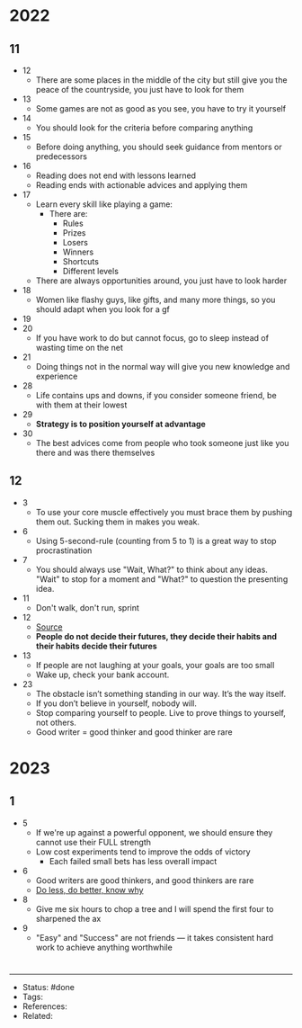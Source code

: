 # 2022

## 11
- 12
	- There are some places in the middle of the city but still give you the peace of the countryside, you just have to look for them
- 13
	- Some games are not as good as you see, you have to try it yourself
- 14
	- You should look for the criteria before comparing anything
- 15
	- Before doing anything, you should seek guidance from mentors or predecessors
- 16
	- Reading does not end with lessons learned
	- Reading ends with actionable advices and applying them
- 17
	- Learn every skill like playing a game:
		- There are:
			- Rules
			- Prizes
			- Losers
			- Winners
			- Shortcuts
			- Different levels
	- There are always opportunities around, you just have to look harder
- 18
	- Women like flashy guys, like gifts, and many more things, so you should adapt when you look for a gf
- 19
- 20
	- If you have work to do but cannot focus, go to sleep instead of wasting time on the net
- 21
	- Doing things not in the normal way will give you new knowledge and experience
- 28
	- Life contains ups and downs, if you consider someone friend, be with them at their lowest
- 29
	- **Strategy is to position yourself at advantage**
- 30
	- The best advices come from people who took someone just like you there and was there themselves

## 12
- 3
	- To use your core muscle effectively you must brace them by pushing them out. Sucking them in makes you weak.
- 6
	- Using 5-second-rule (counting from 5 to 1) is a great way to stop procrastination
- 7
	- You should always use "Wait, What?" to think about any ideas. "Wait" to stop for a moment and "What?" to question the presenting idea.
- 11
	- Don't walk, don't run, sprint
- 12
	- [Source](https://twitter.com/PsycheWizard/status/1602198608606269441)
	- **People do not decide their futures, they decide their habits and their habits decide their futures**
- 13
	- If people are not laughing at your goals, your goals are too small
	- Wake up, check your bank account.
- 23
	- The obstacle isn’t something standing in our way. It’s the way itself.
	- If you don’t believe in yourself, nobody will.
	- Stop comparing yourself to people. Live to prove things to yourself, not others.
	- Good writer = good thinker and good thinker are rare

# 2023

## 1
- 5
	- If we're up against a powerful opponent, we should ensure they cannot use their FULL strength
	- Low cost experiments tend to improve the odds of victory
		- Each failed small bets has less overall impact
- 6
	- Good writers are good thinkers, and good thinkers are rare
	- [Do less, do better, know why](https://twitter.com/Nicolascole77/status/1609701064919457792)
- 8
	- Give me six hours to chop a tree and I will spend the first four to sharpened the ax
- 9
	- "Easy" and "Success" are not friends — it takes consistent hard work to achieve anything worthwhile

#
---
- Status: #done
- Tags:
- References:
- Related:
